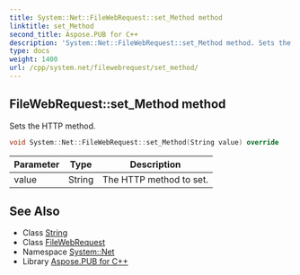 ```yaml
---
title: System::Net::FileWebRequest::set_Method method
linktitle: set_Method
second_title: Aspose.PUB for C++
description: 'System::Net::FileWebRequest::set_Method method. Sets the HTTP method in C++.'
type: docs
weight: 1400
url: /cpp/system.net/filewebrequest/set_method/
---
```

## FileWebRequest::set_Method method


Sets the HTTP method.

```cpp
void System::Net::FileWebRequest::set_Method(String value) override
```


| Parameter | Type | Description |
| --- | --- | --- |
| value | String | The HTTP method to set. |

## See Also

* Class [String](../../../system/string/)
* Class [FileWebRequest](../)
* Namespace [System::Net](../../)
* Library [Aspose.PUB for C++](../../../)
